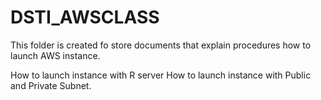 # DSTI_AWSCLASS
This folder is created fo store documents that explain procedures how to launch AWS instance.

<link> How to launch instance with R server

<link> How to launch instance with Public and Private Subnet.
